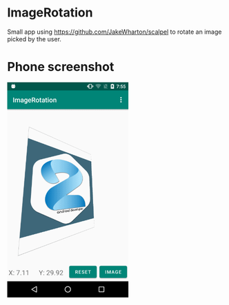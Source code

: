 # ImageRotation

Small app using https://github.com/JakeWharton/scalpel to rotate an image picked by the user.

# Phone screenshot

<p align="left">
<img src="https://github.com/2ma/ImageRotation/blob/master/image/device-2018-07-25-195553.png" height="500"/>
</p>
